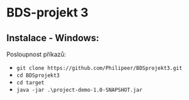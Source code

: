 # BDS-projekt 3

Instalace - Windows:
------------------
Posloupnost příkazů:
- `git clone https://github.com/Philipeer/BDSprojekt3.git`
- `cd BDSprojekt3`
- `cd target`
- `java -jar .\project-demo-1.0-SNAPSHOT.jar`
